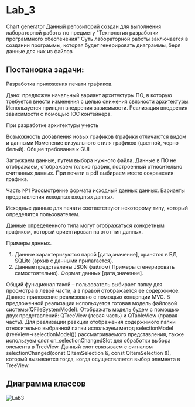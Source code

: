 # Lab_3

Chart generator
Данный репозиторий создан для выполнения лабораторной работы по предмету "Технология разработки программного обеспечения"
Суть лабораторной работы заключается в создании программы, которая будет генерировать диаграммы, беря данные для них из файлов

<h2>Постановка задачи:</h2>

Разработка приложения печати графиков.

Дано: предложен начальный вариант архитектуры ПО, в которую требуется внести изменения с целью снижения связности архитектуры. Используется принцип внедрения зависимости. Реализация внедрения зависимости с помощью IOC контейнера.

При разработке архитектуры учесть

Возможность добавления новых графиков (графики отличаются видом и данными
Изменение визуального стиля графиков (цветной, черно белый).
 Общие требования к GUI

Загружаем данные, путем выбора нужного файла. Данные в ПО не отображаем, отображаем только график, построенный относительно считанных данных.
При печати в pdf выбираем место сохранения графика.

Часть №1 Рассмотрение формата исходный данных данных. Варианты представления  исходных входных  данных.

Исходные данные для печати соответствуют некоторому типу, который определятся пользователем.

Данные определенного типа могут отображаться конкретным графиком, который ориентирован на этот тип данных.

Примеры данных.
1. Данные характеризуются парой [дата,значение], хранятся в БД SQLite (архив с данными прилагается).
2. Данные представлены JSON файлом( Примеры сгенерировать самостоятельно). Формат данных [дата,значение].


Общий функционал такой – пользователь выбирает папку для просмотра в левой части, а в правой отображается ее содержимое. Данное приложение реализовано с помощью концепции MVC.
В предложенной реализации используется готовая модель файловой системы(QFileSystemModel). Отображать модель будем с помощью двух  представлений: QTreeView (левая часть) и QTableView (правая часть).
Для реализации реакции отображения содержимого папки относительно выбранной папки используем метод selectionModel (treeView->selectionModel()) рассматриваемого представления,
также используем слот on_selectionChangedSlot для обработки выбора элемента в TreeView.
Данный слот связываем с сигналом selectionChanged(const QItemSelection &, const QItemSelection &), который вызывается тогда, когда осуществляется выбор элемента в TreeView.


<h2>Диаграмма классов</h2>


![Lab3](https://github.com/Wantedfoxy/Lab_3/assets/50704060/aa1cc841-2000-453b-a776-ef0b0d1b2d9f)



